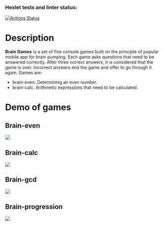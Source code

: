 ### Hexlet tests and linter status:

[![Actions Status](https://github.com/GhostJoker111/fullstack-javascript-project-44/workflows/hexlet-check/badge.svg)](https://github.com/GhostJoker111/fullstack-javascript-project-44/actions)
# Description
**Brain Games** is a set of five console games built on the principle of popular mobile app for brain pumping. Each game asks questions that need to be answered correctly. After three correct answers, it is considered that the game is over. Incorrect answers end the game and offer to go through it again. Games are:
- brain-even. Determining an even number.
- brain-calc. Arithmetic expressions that need to be calculated.

# Demo of games

## Brain-even
<a href="https://asciinema.org/a/583108" target="_blank"><img src="https://asciinema.org/a/583108.svg" /></a>

## Brain-calc
<a href="https://asciinema.org/a/YHKoIhky2dLHVyX43Pfoa6RHE" target="_blank"><img src="https://asciinema.org/a/YHKoIhky2dLHVyX43Pfoa6RHE.svg" /></a>

## Brain-gcd
<a href="https://asciinema.org/a/XAp1uhdCLhgKcrMpDq7AneyQo" target="_blank"><img src="https://asciinema.org/a/XAp1uhdCLhgKcrMpDq7AneyQo.svg" /></a>

## Brain-progression
<a href="https://asciinema.org/a/NcQY6IqDj8bbN5rVZtQV3DeHQ" target="_blank"><img src="https://asciinema.org/a/NcQY6IqDj8bbN5rVZtQV3DeHQ.svg" /></a>
